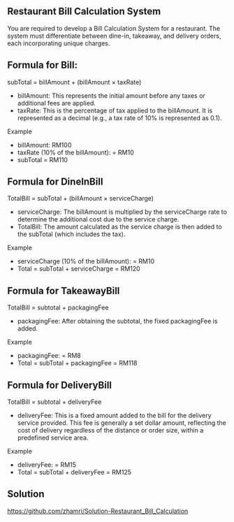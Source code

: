 ## Restaurant Bill Calculation System
You are required to develop a Bill Calculation System for a restaurant. The system must differentiate between dine-in, takeaway, and delivery orders, each incorporating unique charges.

## Formula for Bill:

subTotal = billAmount + (billAmount × taxRate)
- billAmount: This represents the initial amount before any taxes or additional fees are applied.
- taxRate: This is the percentage of tax applied to the billAmount. It is represented as a decimal (e.g., a tax rate of 10% is represented as 0.1).

Example
- billAmount: RM100
- taxRate (10% of the billAmount): = RM10
- subTotal = RM110

## Formula for DineInBill

TotalBill = subTotal + (billAmount × serviceCharge)
- serviceCharge: The billAmount is multiplied by the serviceCharge rate to determine the additional cost due to the service charge.
- TotalBill: The amount calculated as the service charge is then added to the subTotal (which includes the tax).

Example
- serviceCharge (10% of the billAmount): = RM10
- Total = subTotal + serviceCharge = RM120

## Formula for TakeawayBill

TotalBill = subtotal + packagingFee
- packagingFee: After obtaining the subtotal, the fixed packagingFee is added.

Example
- packagingFee: = RM8
- Total = subTotal + packagingFee = RM118

## Formula for DeliveryBill

TotalBill = subtotal + deliveryFee
- deliveryFee: This is a fixed amount added to the bill for the delivery service provided. This fee is generally a set dollar amount, reflecting the cost of delivery regardless of the distance or order size, within a predefined service area.

Example
- deliveryFee: = RM15
- Total = subTotal + deliveryFee = RM125

## Solution

https://github.com/zhamri/Solution-Restaurant_Bill_Calculation